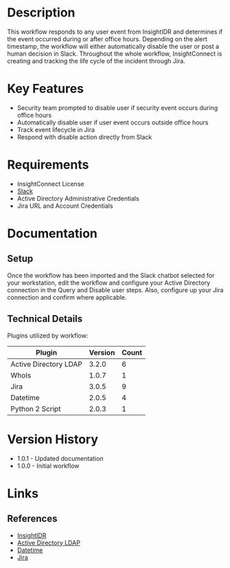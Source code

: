 # Description

This workflow responds to any user event from InsightIDR and determines if the event occurred during or after office hours. Depending on the alert timestamp, the workflow will either automatically disable the user or post a human decision in Slack. Throughout the whole workflow, InsightConnect is creating and tracking the life cycle of the incident through Jira. 

# Key Features

* Security team prompted to disable user if security event occurs during office hours
* Automatically disable user if user event occurs outside office hours
* Track event lifecycle in Jira
* Respond with disable action directly from Slack

# Requirements

* InsightConnect License
* [Slack](https://insightconnect.help.rapid7.com/docs/configure-slack-for-chatops)
* Active Directory Administrative Credentials
* Jira URL and Account Credentials

# Documentation

## Setup

Once the workflow has been imported and the Slack chatbot selected for your workstation, edit the workflow and configure your Active Directory connection in the Query and Disable user steps. Also, configure up your Jira connection and confirm where applicable. 

## Technical Details

Plugins utilized by workflow:

|Plugin|Version|Count|
|----|----|--------|
|Active Directory LDAP|3.2.0|6|
|WhoIs|1.0.7|1|
|Jira|3.0.5|9|
|Datetime|2.0.5|4|
|Python 2 Script|2.0.3|1|

# Version History

* 1.0.1 - Updated documentation
* 1.0.0 - Initial workflow

# Links

## References

* [InsightIDR](https://extensions.rapid7.com/extension/rapid7_insightidr)
* [Active Directory LDAP](https://extensions.rapid7.com/extension/active_directory_ldap)
* [Datetime](https://extensions.rapid7.com/extension/datetime)
* [Jira](https://extensions.rapid7.com/extension/jira)
